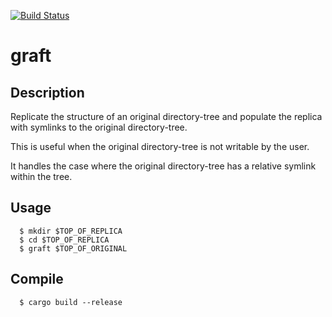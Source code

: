 [![Build Status](https://dev.azure.com/yangm2/My%20Open%20Source%20CI/_apis/build/status/yangm2.graft?branchName=master)](https://dev.azure.com/yangm2/My%20Open%20Source%20CI/_build/latest?definitionId=3&branchName=master)

# graft

## Description
Replicate the structure of an original directory-tree and populate the replica with symlinks to the original directory-tree.

This is useful when the original directory-tree is not writable by the user.

It handles the case where the original directory-tree has a relative symlink within the tree.

## Usage
```
  $ mkdir $TOP_OF_REPLICA
  $ cd $TOP_OF_REPLICA
  $ graft $TOP_OF_ORIGINAL
```

## Compile
```
  $ cargo build --release
```
